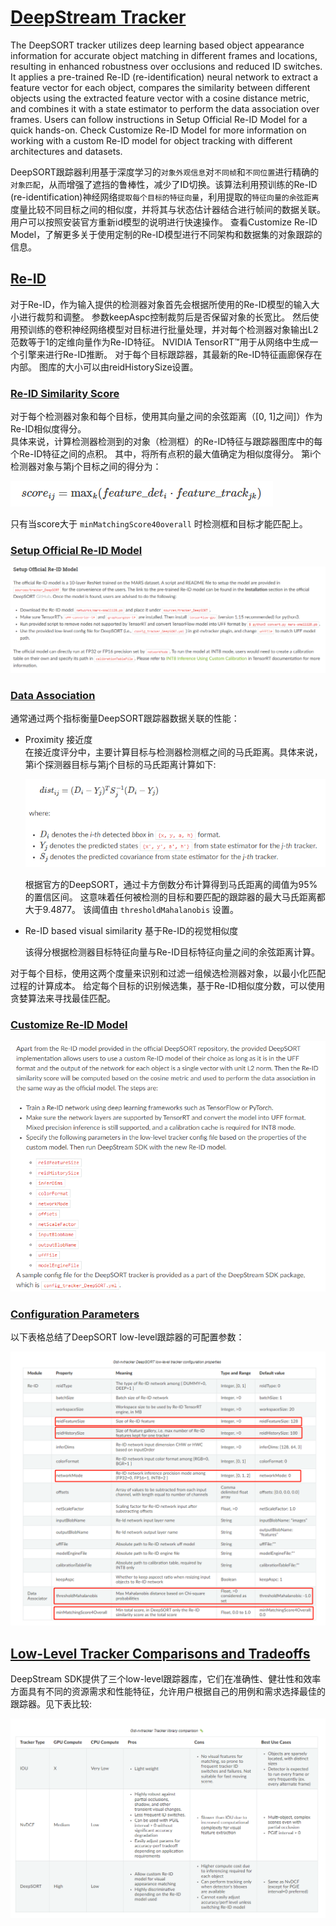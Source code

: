 # [DeepStream Tracker](https://docs.nvidia.com/metropolis/deepstream/dev-guide/text/DS_plugin_gst-nvtracker.html#deepsort-tracker-alpha)

The DeepSORT tracker utilizes deep learning based object appearance information for accurate object matching in different frames and locations, resulting in enhanced robustness over occlusions and reduced ID switches. It applies a pre-trained Re-ID (re-identification) neural network to extract a feature vector for each object, compares the similarity between different objects using the extracted feature vector with a cosine distance metric, and combines it with a state estimator to perform the data association over frames. Users can follow instructions in Setup Official Re-ID Model for a quick hands-on. Check Customize Re-ID Model for more information on working with a custom Re-ID model for object tracking with different architectures and datasets.

DeepSORT跟踪器利用基于深度学习的`对象外观信息`对`不同帧`和`不同位置`进行精确的`对象匹配`，从而增强了遮挡的鲁棒性，减少了ID切换。该算法利用预训练的Re-ID (re-identification)神经网络`提取每个目标的特征向量`，利用提取的`特征向量的余弦距离`度量比较不同目标之间的相似度，并将其与状态估计器结合进行帧间的数据关联。用户可以按照安装官方重新id模型的说明进行快速操作。 查看Customize Re-ID Model，了解更多关于使用定制的Re-ID模型进行不同架构和数据集的对象跟踪的信息。  

## [Re-ID](https://docs.nvidia.com/metropolis/deepstream/dev-guide/text/DS_plugin_gst-nvtracker.html#re-id)

对于Re-ID，作为输入提供的检测器对象首先会根据所使用的Re-ID模型的输入大小进行裁剪和调整。 参数keepAspc控制裁剪后是否保留对象的长宽比。 然后使用预训练的卷积神经网络模型对目标进行批量处理，并对每个检测器对象输出L2范数等于1的定维向量作为Re-ID特征。 NVIDIA TensorRT™用于从网络中生成一个引擎来进行Re-ID推断。 对于每个目标跟踪器，其最新的Re-ID特征画廊保存在内部。 图库的大小可以由reidHistorySize设置。  

### [Re-ID Similarity Score](https://docs.nvidia.com/metropolis/deepstream/dev-guide/text/DS_plugin_gst-nvtracker.html#re-id-similarity-score)

对于每个检测器对象和每个目标，使用其向量之间的余弦距离（[0, 1]之间]）作为Re-ID相似度得分。   
具体来说，计算检测器检测到的对象（检测框）的Re-ID特征与跟踪器图库中的每个Re-ID特征之间的点积。 其中，将所有点积的最大值确定为相似度得分。 第i个检测器对象与第j个目标之间的得分为：  

![余弦距离](../imgs/DeepStream_Tracker/1-余弦距离.png)  

只有当score大于 `minMatchingScore40overall` 时检测框和目标才能匹配上。 

### [Setup Official Re-ID Model]([imgs/DeepStream_Tracker/2-setup.png](https://docs.nvidia.com/metropolis/deepstream/dev-guide/text/DS_plugin_gst-nvtracker.html#setup-official-re-id-model))  

![Setup Official Re-ID Model](../imgs/DeepStream_Tracker/2-setup.png)   



### [Data Association](https://docs.nvidia.com/metropolis/deepstream/dev-guide/text/DS_plugin_gst-nvtracker.html#setup-official-re-id-model)

通常通过两个指标衡量DeepSORT跟踪器数据关联的性能：  

- Proximity 接近度  
    在接近度评分中，主要计算目标与检测器检测框之间的马氏距离。具体来说，第i个探测器目标与第j个目标的马氏距离计算如下:  

    ![马氏距离](../imgs/DeepStream_Tracker/3-马氏距离.png)  

    根据官方的DeepSORT，通过卡方倒数分布计算得到马氏距离的阈值为95%的置信区间。 这意味着任何被检测的目标和要匹配的跟踪器的最大马氏距离都大于9.4877。 该阈值由 `thresholdMahalanobis` 设置。  

- Re-ID based visual similarity 基于Re-ID的视觉相似度  

    该得分根据检测器目标特征向量与Re-ID目标特征向量之间的余弦距离计算。  
    
对于每个目标，使用这两个度量来识别和过滤一组候选检测器对象，以最小化匹配过程的计算成本。 给定每个目标的识别候选集，基于Re-ID相似度分数，可以使用贪婪算法来寻找最佳匹配。  

### [Customize Re-ID Model](https://docs.nvidia.com/metropolis/deepstream/dev-guide/text/DS_plugin_gst-nvtracker.html#customize-re-id-model)

![Re-ID模型配置](../imgs/DeepStream_Tracker/4-Re-ID模型配置.png)   

### [Configuration Parameters](https://docs.nvidia.com/metropolis/deepstream/dev-guide/text/DS_plugin_gst-nvtracker.html#id5)

以下表格总结了DeepSORT low-level跟踪器的可配置参数：  

![tracker可配置参数](../imgs/DeepStream_Tracker/5-tracker可配置参数.png)   

## [Low-Level Tracker Comparisons and Tradeoffs](https://docs.nvidia.com/metropolis/deepstream/dev-guide/text/DS_plugin_gst-nvtracker.html#low-level-tracker-comparisons-and-tradeoffs)

DeepStream SDK提供了三个low-level跟踪器库，它们在准确性、健壮性和效率方面具有不同的资源需求和性能特征，允许用户根据自己的用例和需求选择最佳的跟踪器。见下表比较:  

![跟踪器性能比较](../imgs/DeepStream_Tracker/6-跟踪器性能比较.png)   



